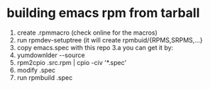 # building emacs rpm from tarball

1. create .rpmmacro (check online for the macros)
2. run rpmdev-setuptree (it will create rpmbuid/{RPMS,SRPMS,...}
3. copy emacs.spec with this repo 
3.a you can get it by:
  1. yumdownlder --source <package>
  2. rpm2cpio <package>.src.rpm | cpio -civ '\*.spec'
  3. modify <package>.spec
4. run rpmbuild <poackage>.spec 

